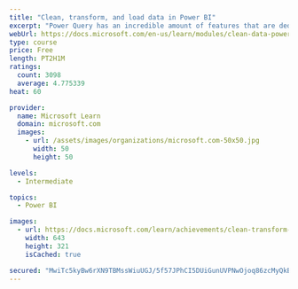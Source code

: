 ```yaml
---
title: "Clean, transform, and load data in Power BI"
excerpt: "Power Query has an incredible amount of features that are dedicated to helping you clean and prepare your data for analysis. You will learn how to simplify a complicated model, change data types, rename objects, and pivot data. You will also learn how to profile columns so that you know which columns have the valuable data that you’re seeking for deeper analytics."
webUrl: https://docs.microsoft.com/en-us/learn/modules/clean-data-power-bi/
type: course
price: Free
length: PT2H1M
ratings:
  count: 3098
  average: 4.775339
heat: 60

provider:
  name: Microsoft Learn
  domain: microsoft.com
  images:
    - url: /assets/images/organizations/microsoft.com-50x50.jpg
      width: 50
      height: 50

levels:
  - Intermediate

topics:
  - Power BI

images:
  - url: https://docs.microsoft.com/learn/achievements/clean-transform-and-load-data-in-power-bi-social.png
    width: 643
    height: 321
    isCached: true

secured: "MwiTc5kyBw6rXN9TBMssWiuUGJ/5f57JPhCI5DUiGunUVPNwOjoq86zcMyQkBtuLqW0iLxj5GdM2Bb3Y8b3hIMZOxN4P6n2k/pJAwcLp6bcmzEzF5gNh8RXvI2cMXW7xsgZvQLL+xMH9ocD0QIoZAYJjfjH8x1I5ejB0NON4mWQ9iM6re4RXWX/THYmrLSYIwjYzGOyN2qPRzh9Vz9DVFdpFghHOt/H22cbZIiy0ygj/F10vLUwvGb5E5z+ErqTkB2V/wYfJ7S8fCvEEdZqYHabpdrRhHC8iYQdaWtPSO5j9fuCWO5JLJ6gRh5FGKvc6cnHOZ2E0mfBnDPkWpaGXgZ3voiIVFGCAzaQLj2k7Ysre+3dh4uwNDRyRlbIclnXh1Jj41G7fB0oMdE3gK+sg1WRlD9Yp6rwgPAzETM49u3w=;uyzUmlTDwZVcSOK/H3aq1A=="
---
```


